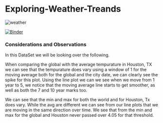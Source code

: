 # Exploring-Weather-Treands

![weather](https://images.unsplash.com/photo-1561553475-ff52585fad97?ixid=MnwxMjA3fDB8MHxwaG90by1wYWdlfHx8fGVufDB8fHx8&ixlib=rb-1.2.1&auto=format&fit=crop&w=1350&q=80)

[![Binder](https://mybinder.org/badge_logo.svg)](https://mybinder.org/v2/gh/JustJordanT/Exploring-Weather-Treands/HEAD)

### Considerations and Observations

In this DataSet we will be looking over the following. 

When comparing the global with the average tempurature in Houston, TX we can see that the tempurature does vary using a window of 1 for the moving average both for the global and the city date, we can clearly see the spike for this plot. Using the line plot we can we see when we move from 1 year to 5, we notice that the moving average line starts to get smoother, as well as both the 7 and 10 year marks too.

We can see that the min and max for both the world and for Houston, Tx does vary. While the avg are different we can see from our line plots that we are moving in the same direction over time. We see that from the min and max for the global and Houston never passed over 4.05 for that threshold.
